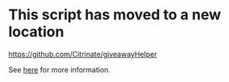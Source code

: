 # This script has moved to a new location

https://github.com/Citrinate/giveawayHelper

See [here](https://github.com/Citrinate/gleamHelper/blob/master/MOVED.md) for more information.
